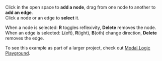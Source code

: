 Click in the open space to **add a node**, drag from one node to another to **add an edge**.  
Click a node or an edge to **select** it.

When a node is selected: **R** toggles reflexivity, **Delete** removes the node.  
When an edge is selected: **L**(eft), **R**(ight), **B**(oth) change direction, **Delete** removes the edge.

To see this example as part of a larger project, check out [Modal Logic Playground](http://rkirsling.github.com/modallogic/).